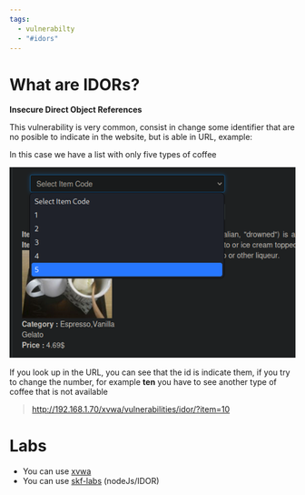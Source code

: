```yaml
---
tags:
  - vulnerabilty
  - "#idors"
---
```

# What are IDORs?

**Insecure Direct Object References**

This vulnerability is very common, consist in change some identifier that are no posible to indicate in the website, but is able in URL, example:

In this case we have a list with only five types of coffee

![](../../Images/Pasted%20image%2020230904192056.png)

If you look up in the URL, you can see that the id is indicate them, if you try to change the number, for example **ten** you have to see another type of coffee that is not available

> http://192.168.1.70/xvwa/vulnerabilities/idor/?item=10

# Labs

- You can use [xvwa](../../CTF/VulnHub/xvwa.md)
- You can use [skf-labs](https://github.com/blabla1337/skf-labs) (nodeJs/IDOR)
